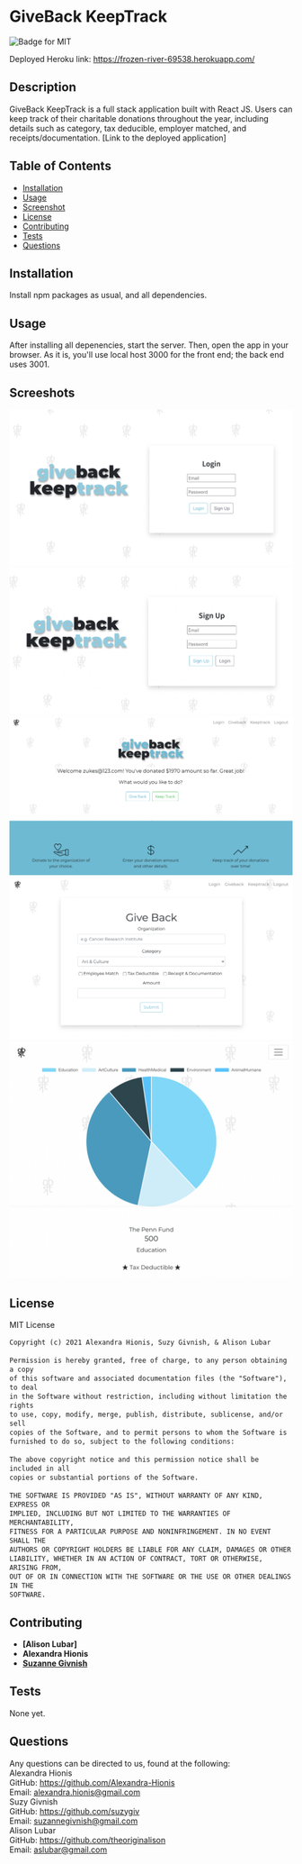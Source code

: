# GiveBack KeepTrack
![Badge for MIT](https://img.shields.io/badge/license-MIT-green)

Deployed Heroku link: https://frozen-river-69538.herokuapp.com/

## Description
GiveBack KeepTrack is a full stack application built with React JS. Users can keep track of their charitable donations throughout the year, including details such as category, tax deducible, employer matched, and receipts/documentation. [Link to the deployed application]

## Table of Contents
* [Installation](#installation)
* [Usage](#usage)
* [Screenshot](#screenshot)
* [License](#license)
* [Contributing](#contributing)
* [Tests](#tests)
* [Questions](#questions)
  
## Installation
Install npm packages as usual, and all dependencies.

## Usage
After installing all depenencies, start the server. Then, open the app in your browser. As it is, you'll use local host 3000 for the front end; the back end uses 3001.

## Screeshots
![Login Page](./readmeImages/login.png)
![Signup Page](./readmeImages/signup.png)
![Welcome Page](./readmeImages/welcome.png)
![GiveBack Page](./readmeImages/giveback.png)
![KeepTrack Page](./readmeImages/keeptrack.png)

## License
MIT License

    Copyright (c) 2021 Alexandra Hionis, Suzy Givnish, & Alison Lubar
    
    Permission is hereby granted, free of charge, to any person obtaining a copy
    of this software and associated documentation files (the "Software"), to deal
    in the Software without restriction, including without limitation the rights
    to use, copy, modify, merge, publish, distribute, sublicense, and/or sell
    copies of the Software, and to permit persons to whom the Software is
    furnished to do so, subject to the following conditions:
    
    The above copyright notice and this permission notice shall be included in all
    copies or substantial portions of the Software.
    
    THE SOFTWARE IS PROVIDED "AS IS", WITHOUT WARRANTY OF ANY KIND, EXPRESS OR
    IMPLIED, INCLUDING BUT NOT LIMITED TO THE WARRANTIES OF MERCHANTABILITY,
    FITNESS FOR A PARTICULAR PURPOSE AND NONINFRINGEMENT. IN NO EVENT SHALL THE
    AUTHORS OR COPYRIGHT HOLDERS BE LIABLE FOR ANY CLAIM, DAMAGES OR OTHER
    LIABILITY, WHETHER IN AN ACTION OF CONTRACT, TORT OR OTHERWISE, ARISING FROM,
    OUT OF OR IN CONNECTION WITH THE SOFTWARE OR THE USE OR OTHER DEALINGS IN THE
    SOFTWARE.

## Contributing

* **[Alison Lubar]** 
* **Alexandra Hionis** 
* **[Suzanne Givnish](https://github.com/suzygiv)** 

## Tests
None yet.

## Questions
Any questions can be directed to us, found at the following: 
<br />Alexandra Hionis
<br />GitHub: https://github.com/Alexandra-Hionis
<br />Email: alexandra.hionis@gmail.com
<br />Suzy Givnish
<br />GitHub: https://github.com/suzygiv
<br />Email: suzannegivnish@gmail.com
<br />Alison Lubar
<br />GitHub: https://github.com/theoriginalison
<br />Email: aslubar@gmail.com
